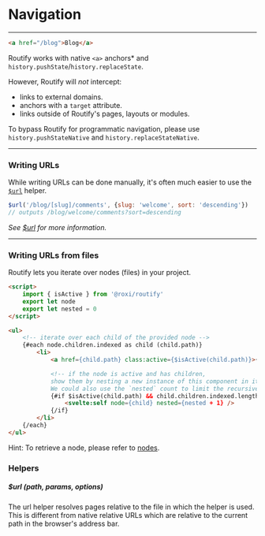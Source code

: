 <script>
export let context
console.log(context)
</script>

# Navigation

---

```html
<a href="/blog">Blog</a>
```
Routify works with native `<a>` anchors* and `history.pushState`/`history.replaceState`.

However, Routify will *not* intercept:
- links to external domains.
- anchors with a `target` attribute.
- links outside of Routify's pages, layouts or modules.

To bypass Routify for programmatic navigation, please use `history.pushStateNative` and  `history.replaceStateNative`.

---

### Writing URLs
While writing URLs can be done manually, it's often much easier to use the [`$url`](/api/helpers/url) helper.

```javascript
$url('/blog/[slug]/comments', {slug: 'welcome', sort: 'descending'})
// outputs /blog/welcome/comments?sort=descending
```
*See [$url](/api/helpers/url) for more information.*

---

### Writing URLs from files
Routify lets you iterate over nodes (files) in your project.
```html
<script>
    import { isActive } from '@roxi/routify'
    export let node
    export let nested = 0
</script>

<ul>
    <!-- iterate over each child of the provided node -->
    {#each node.children.indexed as child (child.path)}
        <li>
            <a href={child.path} class:active={$isActive(child.path)}>{child.name}</a>

            <!-- if the node is active and has children, 
            show them by nesting a new instance of this component in itself.
            We could also use the `nested` count to limit the recursive depth. -->
            {#if $isActive(child.path) && child.children.indexed.length}
                <svelte:self node={child} nested={nested + 1} />                
            {/if}
        </li>
    {/each}
</ul>
```
Hint: To retrieve a node, please refer to [nodes](/docs/guide/nodes).

### Helpers

##### $url (path, params, options)

The url helper resolves pages relative to the file in which the helper is used. This is different from native relative URLs which are relative to the current path in the browser's address bar.
